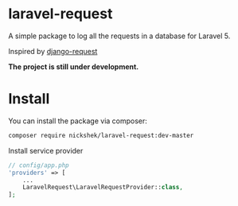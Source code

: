 # laravel-request
A simple package to log all the requests in a database for Laravel 5.

Inspired by [django-request](https://github.com/django-request/django-request)

**The project is still under development.**


# Install
You can install the package via composer:

```bash
composer require nickshek/laravel-request:dev-master
```

Install service provider
```php
// config/app.php
'providers' => [
    ...
    LaravelRequest\LaravelRequestProvider::class,
];
```

